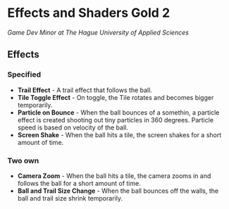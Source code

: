 ﻿# Effects and Shaders Gold 2
_Game Dev Minor at The Hague University of Applied Sciences_

## Effects
### Specified
- **Trail Effect** - A trail effect that follows the ball.
- **Tile Toggle Effect** - On toggle, the Tile rotates and becomes bigger temporarily.
- **Particle on Bounce** - When the ball bounces of a somethin, a particle effect is created shooting out tiny particles in 360 degrees. Particle speed is based on velocity of the ball.
- **Screen Shake** - When the ball hits a tile, the screen shakes for a short amount of time.

### Two own
- **Camera Zoom** - When the ball hits a tile, the camera zooms in and follows the ball for a short amount of time.
- **Ball and Trail Size Change** - When the ball bounces off the walls, the ball and trail size shrink temporarily.

